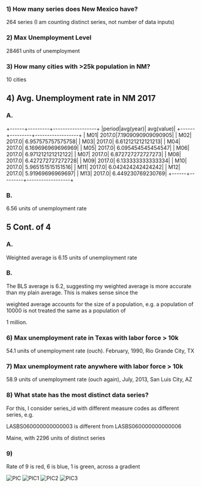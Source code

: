 ### 1) How many series does New Mexico have?

264 series (I am counting distinct series, not number of data inputs)

### 2) Max Unemployment Level

28461 units of unemployment

### 3) How many cities with >25k population in NM?

10 cities

## 4) Avg. Unemployment rate in NM 2017 

### A.

+------+---------+------------------+
|period|avg(year)|        avg(value)|
+------+---------+------------------+
|   M01|   2017.0|7.1909090909090905|
|   M02|   2017.0| 6.957575757575758|
|   M03|   2017.0| 6.612121212121213|
|   M04|   2017.0| 6.169696969696969|
|   M05|   2017.0| 6.095454545454547|
|   M06|   2017.0| 6.971212121212122|
|   M07|   2017.0| 6.872727272727273|
|   M08|   2017.0| 6.427272727272728|
|   M09|   2017.0| 6.133333333333334|
|   M10|   2017.0| 5.965151515151516|
|   M11|   2017.0| 6.042424242424242|
|   M12|   2017.0|  5.91969696969697|
|   M13|   2017.0| 6.449230769230769|
+------+---------+------------------+

### B.

6.56 units of unemployment rate

## 5 Cont. of 4

### A. 

Weighted average is 6.15 units of unemployment rate

### B. 

The BLS average is 6.2, suggesting my weighted average is more accurate than my plain average. This is makes sense since the

weighted average accounts for the size of a population, e.g. a population of 10000 is not treated the same as a population of

1 million. 

### 6) Max unemployment rate in Texas with labor force > 10k

54.1 units of unemployment rate (ouch). February, 1990, Rio Grande City, TX

### 7) Max unemployment rate anywhere with labor force > 10k

58.9 units of unemployment rate (ouch again), July, 2013, San Luis City, AZ

### 8) What state has the most distinct data series?

For this, I consider series_id with different measure codes as different series, e.g. 

LASBS060000000000003 is different from LASBS060000000000006

Maine, with 2296 units of distinct series

### 9)

Rate of 9 is red, 6 is blue, 1 is green, across a gradient

![PIC](src/main/scala/2000.png)
![PIC1](src/main/scala/2005.png)
![PIC2](src/main/scala/20010.png)
![PIC3](src/main/scala/2015.png)
